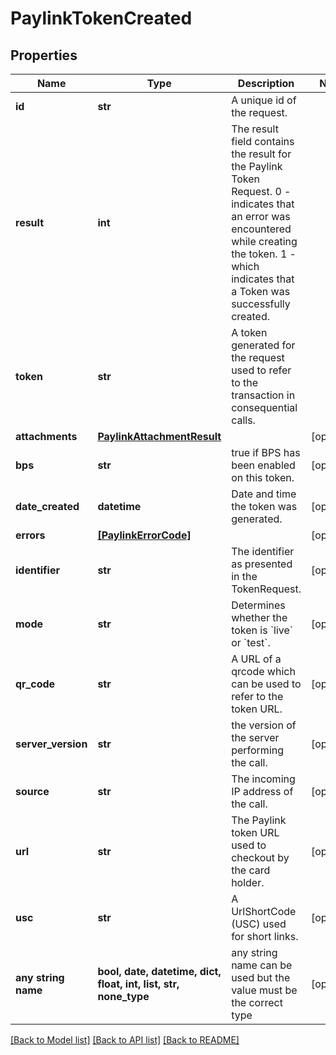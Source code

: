 # PaylinkTokenCreated


## Properties
Name | Type | Description | Notes
------------ | ------------- | ------------- | -------------
**id** | **str** | A unique id of the request. | 
**result** | **int** | The result field contains the result for the Paylink Token Request. 0 - indicates that an error was encountered while creating the token. 1 - which indicates that a Token was successfully created. | 
**token** | **str** | A token generated for the request used to refer to the transaction in consequential calls. | 
**attachments** | [**PaylinkAttachmentResult**](PaylinkAttachmentResult.md) |  | [optional] 
**bps** | **str** | true if BPS has been enabled on this token. | [optional] 
**date_created** | **datetime** | Date and time the token was generated. | [optional] 
**errors** | [**[PaylinkErrorCode]**](PaylinkErrorCode.md) |  | [optional] 
**identifier** | **str** | The identifier as presented in the TokenRequest. | [optional] 
**mode** | **str** | Determines whether the token is &#x60;live&#x60; or &#x60;test&#x60;. | [optional] 
**qr_code** | **str** | A URL of a qrcode which can be used to refer to the token URL. | [optional] 
**server_version** | **str** | the version of the server performing the call. | [optional] 
**source** | **str** | The incoming IP address of the call. | [optional] 
**url** | **str** | The Paylink token URL used to checkout by the card holder. | [optional] 
**usc** | **str** | A UrlShortCode (USC) used for short links. | [optional] 
**any string name** | **bool, date, datetime, dict, float, int, list, str, none_type** | any string name can be used but the value must be the correct type | [optional]

[[Back to Model list]](../README.md#documentation-for-models) [[Back to API list]](../README.md#documentation-for-api-endpoints) [[Back to README]](../README.md)


